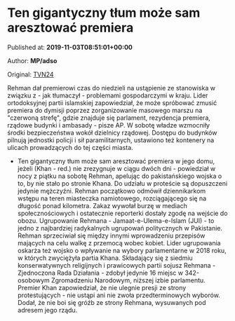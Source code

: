 
# Ten gigantyczny tłum może sam aresztować premiera

Published at: **2019-11-03T08:51:01+00:00**

Author: **MP/adso**

Original: [TVN24](https://www.tvn24.pl/wiadomosci-ze-swiata,2/pakistan-protesty-w-islamabadzie,982500.html)

Rehman dał premierowi czas do niedzieli na ustąpienie ze stanowiska w związku z - jak tłumaczył - problemami gospodarczymi w kraju.
Lider ortodoksyjnej partii islamskiej zapowiedział, że może spróbować zmusić premiera do dymisji poprzez zorganizowanie masowego marszu na "czerwoną strefę", gdzie znajduje się parlament, rezydencja premiera, rządowe budynki i ambasady - pisze AP.
W sobotę władze wzmocniły środki bezpieczeństwa wokół dzielnicy rządowej. Dostępu do budynków pilnują jednostki policji i sił paramilitarnych, ustawiono też kontenery na ulicach prowadzących do tej części miasta.
- Ten gigantyczny tłum może sam aresztować premiera w jego domu, jeżeli (Khan - red.) nie zrezygnuje w ciągu dwóch dni - powiedział w nocy z piątku na sobotę Rehman, apelując do pakistańskiego wojska o to, by nie stało po stronie Khana.
Do udziału w proteście są dopuszczeni jedynie mężczyźni. Rehman początkowo odmówił dziennikarkom wstępu na teren miasteczka namiotowego, rozciągającego się na długość ponad kilometra. Zakaz wywołał burzę w mediach społecznościowych i ostatecznie reporterki dostały zgodę na wejście do obozu.
Ugrupowanie Rehmana - Jamaat-e-Ulema-e-Islam (JUI) - to jedno z najbardziej radykalnych ugrupowań politycznych w Pakistanie. Rehman sprzeciwiał się między innymi wprowadzeniu przepisów mających na celu walkę z przemocą wobec kobiet.
Lider ugrupowania oskarża też wojsko o wpływanie na wybory parlamentarne w 2018 roku, w których zwyciężyła partia Khana. Składający się z siedmiu konserwatywnych religijnych i prawicowych partii sojusz Rehmana - Zjednoczona Rada Działania - zdobył jedynie 16 miejsc w 342-osobowym Zgromadzeniu Narodowym, niższej izbie parlamentu.
Premier Khan zapowiedział, że nie ulegnie presji ze strony protestujących - nie ustąpi ani nie zwoła przedterminowych wyborów. Dodał, że nie boi się gróźb ze strony Rehmana, wysuwanych pod adresem jego rządu.
